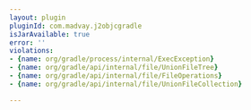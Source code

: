 ```yaml
---
layout: plugin
pluginId: com.madvay.j2objcgradle
isJarAvailable: true
error: ''
violations:
- {name: org/gradle/process/internal/ExecException}
- {name: org/gradle/api/internal/file/UnionFileTree}
- {name: org/gradle/api/internal/file/FileOperations}
- {name: org/gradle/api/internal/file/UnionFileCollection}

---
```

